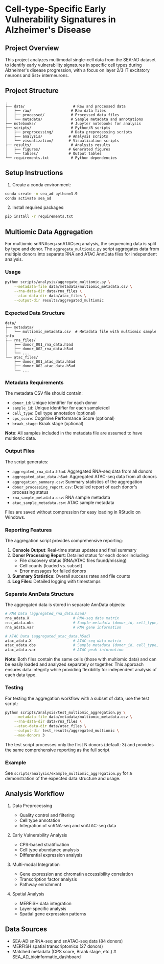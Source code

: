 # Cell-type-Specific Early Vulnerability Signatures in Alzheimer's Disease

## Project Overview
This project analyzes multimodal single-cell data from the SEA-AD dataset to identify early vulnerability signatures in specific cell types during Alzheimer's disease progression, with a focus on layer 2/3 IT excitatory neurons and Sst+ interneurons.

## Project Structure
```
.
├── data/                      # Raw and processed data
│   ├── raw/                  # Raw data files
│   ├── processed/            # Processed data files
│   └── metadata/             # Sample metadata and annotations
├── notebooks/                # Jupyter notebooks for analysis
├── scripts/                  # Python/R scripts
│   ├── preprocessing/        # Data preprocessing scripts
│   ├── analysis/            # Analysis scripts
│   └── visualization/       # Visualization scripts
├── results/                  # Analysis results
│   ├── figures/             # Generated figures
│   └── tables/              # Output tables
└── requirements.txt          # Python dependencies
```

## Setup Instructions

1. Create a conda environment:
```bash
conda create -n sea_ad python=3.9
conda activate sea_ad
```

2. Install required packages:
```bash
pip install -r requirements.txt
```

## Multiomic Data Aggregation

For multiomic snRNAseq+snATACseq analysis, the sequencing data is split by type and donor. The `aggregate_multiomic.py` script aggregates data from multiple donors into separate RNA and ATAC AnnData files for independent analysis.

### Usage

```bash
python scripts/analysis/aggregate_multiomic.py \
    --metadata-file data/metadata/multiomic_metadata.csv \
    --rna-data-dir data/rna_files \
    --atac-data-dir data/atac_files \
    --output-dir results/aggregated_multiomic
```

### Expected Data Structure

```
data/
├── metadata/
│   └── multiomic_metadata.csv  # Metadata file with multiomic sample info
├── rna_files/
│   ├── donor_001_rna_data.h5ad
│   ├── donor_002_rna_data.h5ad
│   └── ...
└── atac_files/
    ├── donor_001_atac_data.h5ad
    ├── donor_002_atac_data.h5ad
    └── ...
```

### Metadata Requirements

The metadata CSV file should contain:
- `donor_id`: Unique identifier for each donor
- `sample_id`: Unique identifier for each sample/cell
- `cell_type`: Cell type annotation (optional)
- `cps_score`: Cognitive Performance Score (optional)
- `braak_stage`: Braak stage (optional)

**Note**: All samples included in the metadata file are assumed to have multiomic data.

### Output Files

The script generates:
- `aggregated_rna_data.h5ad`: Aggregated RNA-seq data from all donors
- `aggregated_atac_data.h5ad`: Aggregated ATAC-seq data from all donors
- `aggregation_summary.csv`: Summary statistics of the aggregation
- `donor_processing_report.csv`: Detailed report of each donor's processing status
- `rna_sample_metadata.csv`: RNA sample metadata
- `atac_sample_metadata.csv`: ATAC sample metadata

Files are saved without compression for easy loading in RStudio on Windows.

### Reporting Features

The aggregation script provides comprehensive reporting:

1. **Console Output**: Real-time status updates and final summary
2. **Donor Processing Report**: Detailed status for each donor including:
   - File discovery status (RNA/ATAC files found/missing)
   - Cell counts (loaded vs. subset)
   - Error messages for failed donors
3. **Summary Statistics**: Overall success rates and file counts
4. **Log Files**: Detailed logging with timestamps

### Separate AnnData Structure

The aggregated data is stored in separate AnnData objects:

```python
# RNA Data (aggregated_rna_data.h5ad)
rna_adata.X                    # RNA-seq data matrix
rna_adata.obs                  # Sample metadata (donor_id, cell_type, etc.)
rna_adata.var                  # RNA gene information

# ATAC Data (aggregated_atac_data.h5ad)
atac_adata.X                   # ATAC-seq data matrix
atac_adata.obs                 # Sample metadata (donor_id, cell_type, etc.)
atac_adata.var                 # ATAC peak information
```

**Note**: Both files contain the same cells (those with multiomic data) and can be easily loaded and analyzed separately or together. This approach ensures data integrity while providing flexibility for independent analysis of each data type.

### Testing

For testing the aggregation workflow with a subset of data, use the test script:

```bash
python scripts/analysis/test_multiomic_aggregation.py \
    --metadata-file data/metadata/multiomic_metadata.csv \
    --rna-data-dir data/rna_files \
    --atac-data-dir data/atac_files \
    --output-dir test_results/aggregated_multiomic \
    --max-donors 3
```

The test script processes only the first N donors (default: 3) and provides the same comprehensive reporting as the full script.

### Example

See `scripts/analysis/example_multiomic_aggregation.py` for a demonstration of the expected data structure and usage.

## Analysis Workflow

1. Data Preprocessing
   - Quality control and filtering
   - Cell type annotation
   - Integration of snRNA-seq and snATAC-seq data

2. Early Vulnerability Analysis
   - CPS-based stratification
   - Cell type abundance analysis
   - Differential expression analysis

3. Multi-modal Integration
   - Gene expression and chromatin accessibility correlation
   - Transcription factor analysis
   - Pathway enrichment

4. Spatial Analysis
   - MERFISH data integration
   - Layer-specific analysis
   - Spatial gene expression patterns

## Data Sources
- SEA-AD snRNA-seq and snATAC-seq data (84 donors)
- MERFISH spatial transcriptomics (27 donors)
- Matched metadata (CPS score, Braak stage, etc.) # SEA_AD_bioinformatic_dashboard
